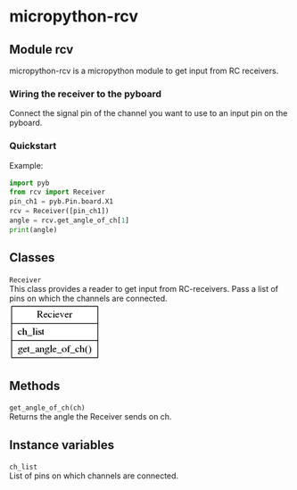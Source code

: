micropython-rcv
===============

Module rcv
----------

micropython-rcv is a micropython module to get input from RC receivers.

### Wiring the receiver to the pyboard

Connect the signal pin of the channel you want to use to an input pin on the pyboard.

### Quickstart

Example:
```python
import pyb
from rcv import Receiver
pin_ch1 = pyb.Pin.board.X1
rcv = Receiver([pin_ch1])
angle = rcv.get_angle_of_ch[1]
print(angle)
```

Classes
-------
``Receiver``  
This class provides a reader to get input from RC-receivers. Pass a list of pins on which the channels are connected.  
![UML diagramm](https://raw.githubusercontent.com/turbinenreiter/micropython-rcv/master/classes_Reciever.png "UML diagramm")

Methods
--------------


``get_angle_of_ch(ch)``  
Returns the angle the Receiver sends on ch.

Instance variables
------------------
``ch_list``  
List of pins on which channels are connected.
